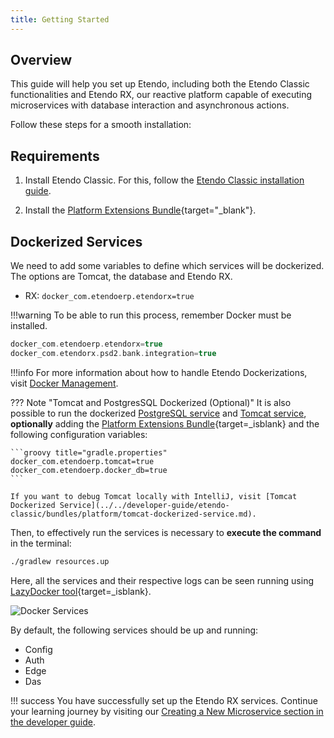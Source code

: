 ```yaml
---
title: Getting Started
---
```


## Overview

This guide will help you set up Etendo, including both the Etendo Classic functionalities and Etendo RX, our reactive platform capable of executing microservices with database interaction and asynchronous actions.

Follow these steps for a smooth installation:

## Requirements

1. Install Etendo Classic. For this, follow the [Etendo Classic installation guide](../../getting-started/installation.md).

2. Install the [Platform Extensions Bundle](https://marketplace.etendo.cloud/#/product-details?module=5AE4A287F2584210876230321FBEE614){target="_blank"}.

## Dockerized Services

We need to add some variables to define which services will be dockerized. The options are Tomcat, the database and Etendo RX.

- RX: `docker_com.etendoerp.etendorx=true`

!!!warning
    To be able to run this process, remember Docker must be installed.

```groovy title="gradle.properties"
docker_com.etendoerp.etendorx=true
docker_com.etendorx.psd2.bank.integration=true
```

!!!info
    For more information about how to handle Etendo Dockerizations, visit [Docker Management](../platform/dependency-manager.md). 

??? Note "Tomcat and PostgresSQL Dockerized (Optional)"
    It is also possible to run the dockerized [PostgreSQL service](../platform/docker-management.md#postgres-database-service) and [Tomcat service](../platform/tomcat-dockerized-service.md), **optionally** adding the [Platform Extensions Bundle](https://marketplace.etendo.cloud/#/product-details?module=5AE4A287F2584210876230321FBEE614){target=_isblank} and the following configuration variables:

    ```groovy title="gradle.properties"
    docker_com.etendoerp.tomcat=true
    docker_com.etendoerp.docker_db=true
    ```

    If you want to debug Tomcat locally with IntelliJ, visit [Tomcat Dockerized Service](../../developer-guide/etendo-classic/bundles/platform/tomcat-dockerized-service.md).

Then, to effectively run the services is necessary to **execute the command** in the terminal: 

```bash title="Terminal"
./gradlew resources.up
```

Here, all the services and their respective logs can be seen running using [LazyDocker tool](https://github.com/jesseduffield/lazydocker){target=_isblank}.

![Docker Services](../../../../assets/developer-guide/etendo-classic/bundles/financial/psd2-integration/tech-doc-psd2-integration-9.png)



By default, the following services should be up and running:

- Config
- Auth
- Edge
- Das

!!! success
    You have successfully set up the Etendo RX services. Continue your learning journey by visiting our [Creating a New Microservice section in the developer guide](../../developer-guide/etendo-rx/tutorials/creating-a-new-microservice.md).